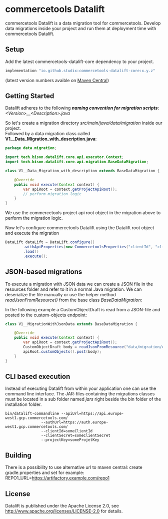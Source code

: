 # commercetools Datalift

commercetools Datalift is a data migration tool for commercetools. Develop data migrations inside your project and run them at deployment time with commercetools Datalift.

## Setup

Add the latest commercetools-datalift-core dependency to your project.

```groovy
implementation "io.github.studix:commercetools-datalift-core:x.y.z"
```

(latest version numbers avaible on [Maven Central](https://central.sonatype.com/search?namespace=io.github.studix&name=commercetools-datalift-core))

## Getting Started

Datalift adheres to the following ***naming convention for migration scripts***:  
*\<Version>__\<Description>.java*

So let's create a migration directory *src/main/java/data/migration* inside our project.  
Followed by a data migration class called **V1__Data_Migration_with_description.java**:

```java
package data.migration;

import tech.bison.datalift.core.api.executor.Context;
import tech.bison.datalift.core.api.migration.BaseDataMigration;

class V1__Data_Migration_with_description extends BaseDataMigration {

    @Override
    public void execute(Context context) {
        var apiRoot = context.getProjectApiRoot();
        // perform migration logic
    }
}
```

We use the commercetools project api root object in the migration above to perform the migration logic.

Now let's configure commercetools Datalift using the Datalift root object and execute the migration

```java
DataLift dataLift = DataLift.configure()
        .withApiProperties(new CommercetoolsProperties("clientId", "clientSecret", "apiUrl", "authUrl", "projectKey"))
        .load()
        .execute();
```

## JSON-based migrations

To execute a migration with JSON data we can create a JSON file in the resources folder and refer to it in a normal Java migration. We can deserialize the file manually or use the helper method *readJsonFromResource()* from the base class *BaseDataMigration*:

In the following example a CustomObjectDraft is read from a JSON-file and posted to the custom-objects endpoint:

```java
class V1__MigrationWithJsonData extends BaseDataMigration {

    @Override
    public void execute(Context context) {
        var apiRoot = context.getProjectApiRoot();
        CustomObjectDraft body = readJsonFromResource("data/migration/createMyCustomObject.json", CustomObjectDraft.class);
        apiRoot.customObjects().post(body);
    }
}
```

## CLI based execution

Instead of executing Datalift from within your application one can use the command line interface. The JAR-files containing the migrations classes must be located in a sub folder named *jars* right beside the bin folder of the installation folder.

```shell
bin/datalift-commandline --apiUrl=https://api.europe-west1.gcp.commercetools.com/ 
                --authUrl=https://auth.europe-west1.gcp.commercetools.com/ 
                --clientId=someClientId 
                --clientSecret=someClientSecret 
                --projectKey=someProjetKey
```

## Building

There is a possibility to use alternative url to maven central:
create gradle.properties and set for example:
REPO1_URL=https://artifactory.example.com/repo1

## License

Datalift is published under the Apache License 2.0, see http://www.apache.org/licenses/LICENSE-2.0 for details.
